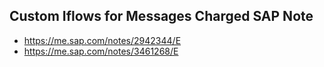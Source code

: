 





## Custom Iflows for Messages Charged SAP Note
* https://me.sap.com/notes/2942344/E
* https://me.sap.com/notes/3461268/E
